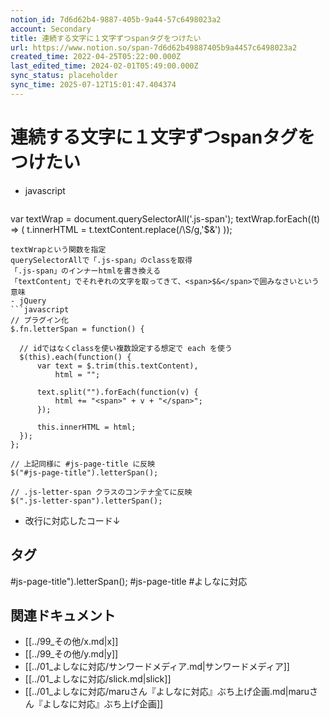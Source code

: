 ```yaml
---
notion_id: 7d6d62b4-9887-405b-9a44-57c6498023a2
account: Secondary
title: 連続する文字に１文字ずつspanタグをつけたい
url: https://www.notion.so/span-7d6d62b49887405b9a4457c6498023a2
created_time: 2022-04-25T05:22:00.000Z
last_edited_time: 2024-02-01T05:49:00.000Z
sync_status: placeholder
sync_time: 2025-07-12T15:01:47.404374
---
```

# 連続する文字に１文字ずつspanタグをつけたい

- javascript
  ```javascript
var textWrap = document.querySelectorAll('.js-span');
textWrap.forEach((t) => (
    t.innerHTML = t.textContent.replace(/\S/g,'<span>$&</span>')
));
  ```
  textWrapという関数を指定
  querySelectorAllで「.js-span」のclassを取得
  「.js-span」のインナーhtmlを書き換える
  「textContent」でそれぞれの文字を取ってきて、<span>$&</span>で囲みなさいという意味
- jQuery
  ```javascript
// プラグイン化
$.fn.letterSpan = function() {

    // idではなくclassを使い複数設定する想定で each を使う
    $(this).each(function() {
        var text = $.trim(this.textContent),
            html = "";

        text.split("").forEach(function(v) {
            html += "<span>" + v + "</span>";
        });

        this.innerHTML = html;
    });
};

// 上記同様に #js-page-title に反映
$("#js-page-title").letterSpan();

// .js-letter-span クラスのコンテナ全てに反映
$(".js-letter-span").letterSpan();
  ```
  - 改行に対応したコード↓

## タグ

#js-page-title").letterSpan(); #js-page-title #よしなに対応 

## 関連ドキュメント

- [[../99_その他/x.md|x]]
- [[../99_その他/y.md|y]]
- [[../01_よしなに対応/サンワードメディア.md|サンワードメディア]]
- [[../01_よしなに対応/slick.md|slick]]
- [[../01_よしなに対応/maruさん『よしなに対応』ぶち上げ企画.md|maruさん『よしなに対応』ぶち上げ企画]]
